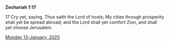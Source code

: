 **Zechariah 1:17**

17 Cry yet, saying, Thus saith the Lord of hosts; My cities through prosperity shall yet be spread abroad; and the Lord shall yet comfort Zion, and shall yet choose Jerusalem.

[Monday 13-January, 2025](https://getbible.life/kjv/Zechariah/1/17)
